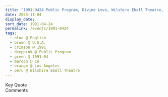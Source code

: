 ```yaml
---
title: "1991-0424 Public Program, Divine Love, Wilshire Ebell Theatre, 4401 W 8th St, Los Angeles, CA, U.S.A."
date: 2023-11-04
display_date: 
sort_date: 1991-04-24
permalink: /events/1991-0424
tags:
  - blue @ English
  - brown @ U.S.A.
  - crimson @ 1991
  - deeppink @ Public Program
  - green @ 1991-04
  - maroon @ CA
  - orange @ Los Angeles
  - peru @ Wilshire Ebell Theatre
---
```


<wave-list>
  <list-title color="green" width="75">Key Quote</list-title>
  <list-item color="BlanchedAlmond"  width="200"></list-item>
  <list-item color="Lavender"></list-item>
  <list-item color="BlanchedAlmond"></list-item>
</wave-list>

<br>

<wave-list>
  <list-title color="green" width="75">Comments</list-title>
  <list-item color="BlanchedAlmond"  width="200"></list-item>
  <list-item color="Lavender"></list-item>
  <list-item color="BlanchedAlmond"></list-item>
</wave-list>